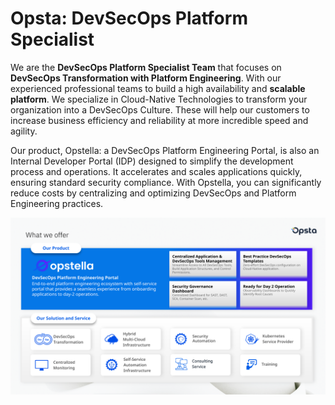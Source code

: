 # Opsta: DevSecOps Platform Specialist

We are the **DevSecOps Platform Specialist Team** that focuses on **DevSecOps Transformation with Platform Engineering**. With our experienced professional teams to build a high availability and **scalable platform**. We specialize in Cloud-Native Technologies to transform your organization into a DevSecOps Culture. These will help our customers to increase business efficiency and reliability at more incredible speed and agility.

Our product, Opstella: a DevSecOps Platform Engineering Portal, is also an Internal Developer Portal (IDP) designed to simplify the development process and operations. It accelerates and scales applications quickly, ensuring standard security compliance. With Opstella, you can significantly reduce costs by centralizing and optimizing DevSecOps and Platform Engineering practices.

![Opsta Opstella Product and Services](images/opsta-opstella-services.svg "Opsta Opstella Product and Services")
